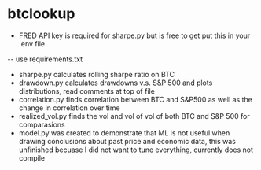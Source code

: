 # btclookup

- FRED API key is required for sharpe.py but is free to get put this in your .env file

-- use requirements.txt

- sharpe.py calculates rolling sharpe ratio on BTC
- drawdown.py calculates drawdowns v.s. S&P 500 and plots distributions, read comments at top of file
- correlation.py finds correlation between BTC and S&P500 as well as the change in correlation over time
- realized_vol.py finds the vol and vol of vol of both BTC and S&P 500 for comparasions
- model.py was created to demonstrate that ML is not useful when drawing conclusions about past price and economic data, this was unfinished becuase I did not want to tune everything, currently does not compile